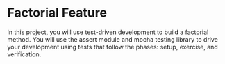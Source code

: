 # Factorial Feature

In this project, you will use test-driven development to build a factorial method. You will use the assert module and mocha testing library to drive your development using tests that follow the phases: setup, exercise, and verification.